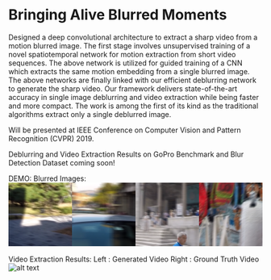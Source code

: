 # Bringing Alive Blurred Moments

Designed a deep convolutional architecture to extract a sharp video from a motion blurred image. The first stage involves unsupervised training of a novel spatiotemporal network for motion extraction from short video sequences. The above network is utilized for guided training of a CNN which extracts the same motion embedding from a single blurred image. The above networks are finally linked with our efficient deblurring network to generate the sharp video. Our framework delivers state-of-the-art accuracy in single image deblurring and video extraction while being faster and more compact. The work is among the first of its kind as the traditional algorithms extract only a single deblurred image.

Will be presented at IEEE Conference on Computer Vision and Pattern Recognition (CVPR) 2019.

Deblurring and Video Extraction Results on GoPro Benchmark and Blur Detection Dataset coming soon!

DEMO:
Blurred Images:
![alt text](https://github.com/anshulbshah/Blurred-Image-to-Video/blob/master/bl.png) 
  
Video Extraction Results: 
Left : Generated Video
Right : Ground Truth Video
![alt text](https://github.com/anshulbshah/Blurred-Image-to-Video/blob/master/out.gif) 
